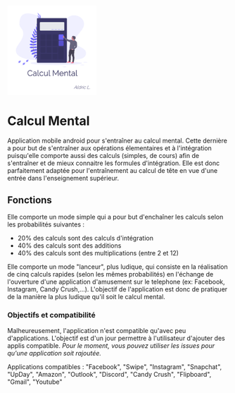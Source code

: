 <img src="https://raw.githubusercontent.com/Aldric-L/CalculMental/master/public/assets/icon/splash.png" width="40%" />


# Calcul Mental
Application mobile android pour s'entraîner au calcul mental. Cette dernière a pour but de s'entraîner aux opérations élementaires et à l'intégration puisqu'elle comporte aussi des calculs (simples, de cours) afin de s'entraîner et de mieux connaitre les formules d'intégration.
Elle est donc parfaitement adaptée pour l'entraînement au calcul de tête en vue d'une entrée dans l'enseignement supérieur.

## Fonctions
Elle comporte un mode simple qui a pour but d'enchaîner les calculs selon les probabilités suivantes :
- 20% des calculs sont des calculs d'intégration
- 40% des calculs sont des additions
- 40% des calculs sont des multiplications (entre 2 et 12)

Elle comporte un mode "lanceur", plus ludique, qui consiste en la réalisation de cinq calculs rapides (selon les mêmes probabilités) en l'échange de l'ouverture d'une application d'amusement sur le telephone (ex: Facebook, Instagram, Candy Crush,...).
L'objectif de l'application est donc de pratiquer de la manière la plus ludique qu'il soit le calcul mental.

### Objectifs et compatibilité
Malheureusement, l'application n'est compatible qu'avec peu d'applications. L'objectif est d'un jour permettre à l'utilisateur d'ajouter des applis compatible. _Pour le moment, vous pouvez utiliser les issues pour qu'une application soit rajoutée._


Applications compatibles : 
"Facebook", "Swipe", "Instagram", "Snapchat", "UpDay", "Amazon", "Outlook", "Discord", "Candy Crush", "Flipboard", "Gmail", "Youtube"
